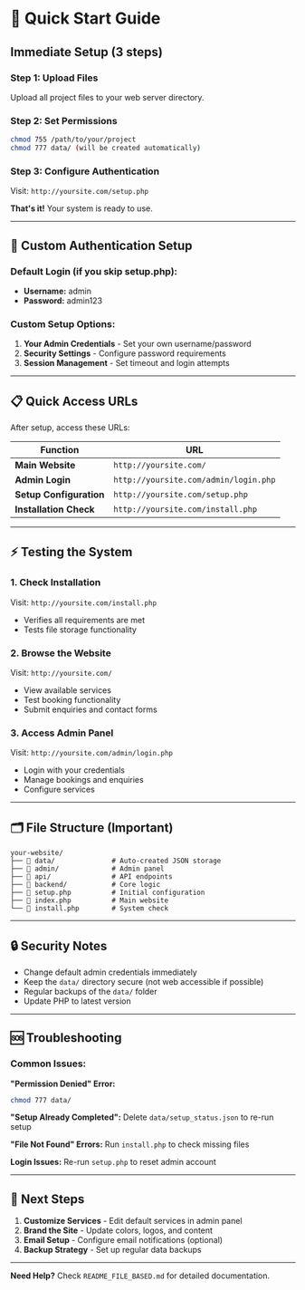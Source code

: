 # 🚀 Quick Start Guide

## Immediate Setup (3 steps)

### Step 1: Upload Files
Upload all project files to your web server directory.

### Step 2: Set Permissions
```bash
chmod 755 /path/to/your/project
chmod 777 data/ (will be created automatically)
```

### Step 3: Configure Authentication
Visit: `http://yoursite.com/setup.php`

**That's it!** Your system is ready to use.

---

## 🔧 Custom Authentication Setup

### Default Login (if you skip setup.php):
- **Username:** admin
- **Password:** admin123

### Custom Setup Options:
1. **Your Admin Credentials** - Set your own username/password
2. **Security Settings** - Configure password requirements
3. **Session Management** - Set timeout and login attempts

---

## 📋 Quick Access URLs

After setup, access these URLs:

| Function | URL |
|----------|-----|
| **Main Website** | `http://yoursite.com/` |
| **Admin Login** | `http://yoursite.com/admin/login.php` |
| **Setup Configuration** | `http://yoursite.com/setup.php` |
| **Installation Check** | `http://yoursite.com/install.php` |

---

## ⚡ Testing the System

### 1. Check Installation
Visit: `http://yoursite.com/install.php`
- Verifies all requirements are met
- Tests file storage functionality

### 2. Browse the Website
Visit: `http://yoursite.com/`
- View available services
- Test booking functionality
- Submit enquiries and contact forms

### 3. Access Admin Panel
Visit: `http://yoursite.com/admin/login.php`
- Login with your credentials
- Manage bookings and enquiries
- Configure services

---

## 🗂️ File Structure (Important)

```
your-website/
├── 📁 data/              # Auto-created JSON storage
├── 📁 admin/             # Admin panel
├── 📁 api/               # API endpoints
├── 📁 backend/           # Core logic
├── 📄 setup.php          # Initial configuration
├── 📄 index.php          # Main website
└── 📄 install.php        # System check
```

---

## 🔒 Security Notes

- Change default admin credentials immediately
- Keep the `data/` directory secure (not web accessible if possible)
- Regular backups of the `data/` folder
- Update PHP to latest version

---

## 🆘 Troubleshooting

### Common Issues:

**"Permission Denied" Error:**
```bash
chmod 777 data/
```

**"Setup Already Completed":**
Delete `data/setup_status.json` to re-run setup

**"File Not Found" Errors:**
Run `install.php` to check missing files

**Login Issues:**
Re-run `setup.php` to reset admin account

---

## 🎯 Next Steps

1. **Customize Services** - Edit default services in admin panel
2. **Brand the Site** - Update colors, logos, and content
3. **Email Setup** - Configure email notifications (optional)
4. **Backup Strategy** - Set up regular data backups

---

**Need Help?** Check `README_FILE_BASED.md` for detailed documentation.